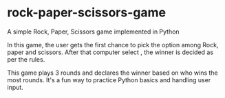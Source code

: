# rock-paper-scissors-game
A simple Rock, Paper, Scissors game implemented in Python

In this game, the user gets the first chance to pick the option among Rock, paper and scissors. After that computer select , the winner is decided as per the rules.

This game plays 3 rounds and declares the winner based on who wins the most rounds. It's a fun way to practice Python basics and handling user input.
